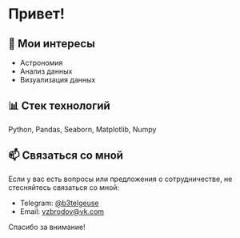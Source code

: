# Привет!

## 🌌 Мои интересы

- Астрономия
- Анализ данных
- Визуализация данных

## 📊 Стек технологий
Python, Pandas, Seaborn, Matplotlib, Numpy
## 📫 Связаться со мной

Если у вас есть вопросы или предложения о сотрудничестве, не стесняйтесь связаться со мной:

- Telegram: [@b3telgeuse](https://t.me/b3telgeuse)
- Email: [vzbrodov@vk.com](mailto:vzbrodov@vk.com)

Спасибо за внимание!
